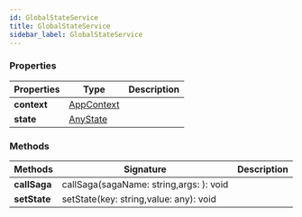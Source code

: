```yaml
---
id: GlobalStateService
title: GlobalStateService
sidebar_label: GlobalStateService
---
```




### Properties

| Properties | Type | Description |
| --------- | ---- | ----------- |
| **context** | [AppContext](/framework-api/interfaces/AppContext.md) |  |
| **state** | [AnyState](/framework-api/interfaces/AnyState.md) |  |


### Methods

| Methods | Signature | Description |
| --------- | ---- | ----------- |
| **callSaga** | callSaga(sagaName: string,args: ): void |  |
| **setState** | setState(key: string,value: any): void |  |
